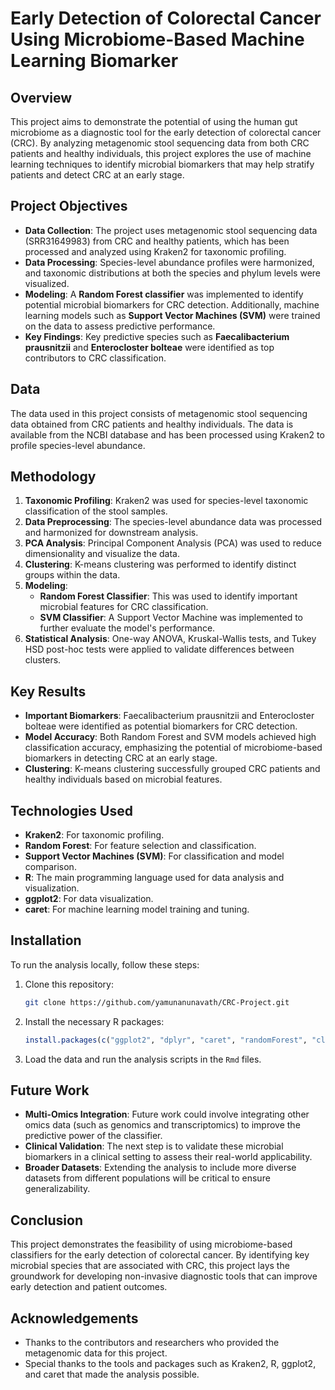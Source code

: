 # Early Detection of Colorectal Cancer Using Microbiome-Based Machine Learning Biomarker

## Overview

This project aims to demonstrate the potential of using the human gut microbiome as a diagnostic tool for the early detection of colorectal cancer (CRC). By analyzing metagenomic stool sequencing data from both CRC patients and healthy individuals, this project explores the use of machine learning techniques to identify microbial biomarkers that may help stratify patients and detect CRC at an early stage.

## Project Objectives

- **Data Collection**: The project uses metagenomic stool sequencing data (SRR31649983) from CRC and healthy patients, which has been processed and analyzed using Kraken2 for taxonomic profiling.
- **Data Processing**: Species-level abundance profiles were harmonized, and taxonomic distributions at both the species and phylum levels were visualized.
- **Modeling**: A **Random Forest classifier** was implemented to identify potential microbial biomarkers for CRC detection. Additionally, machine learning models such as **Support Vector Machines (SVM)** were trained on the data to assess predictive performance.
- **Key Findings**: Key predictive species such as **Faecalibacterium prausnitzii** and **Enterocloster bolteae** were identified as top contributors to CRC classification.

## Data

The data used in this project consists of metagenomic stool sequencing data obtained from CRC patients and healthy individuals. The data is available from the NCBI database and has been processed using Kraken2 to profile species-level abundance.

## Methodology

1. **Taxonomic Profiling**: Kraken2 was used for species-level taxonomic classification of the stool samples.
2. **Data Preprocessing**: The species-level abundance data was processed and harmonized for downstream analysis.
3. **PCA Analysis**: Principal Component Analysis (PCA) was used to reduce dimensionality and visualize the data.
4. **Clustering**: K-means clustering was performed to identify distinct groups within the data.
5. **Modeling**:
   - **Random Forest Classifier**: This was used to identify important microbial features for CRC classification.
   - **SVM Classifier**: A Support Vector Machine was implemented to further evaluate the model's performance.
6. **Statistical Analysis**: One-way ANOVA, Kruskal-Wallis tests, and Tukey HSD post-hoc tests were applied to validate differences between clusters.

## Key Results

- **Important Biomarkers**: Faecalibacterium prausnitzii and Enterocloster bolteae were identified as potential biomarkers for CRC detection.
- **Model Accuracy**: Both Random Forest and SVM models achieved high classification accuracy, emphasizing the potential of microbiome-based biomarkers in detecting CRC at an early stage.
- **Clustering**: K-means clustering successfully grouped CRC patients and healthy individuals based on microbial features.

## Technologies Used

- **Kraken2**: For taxonomic profiling.
- **Random Forest**: For feature selection and classification.
- **Support Vector Machines (SVM)**: For classification and model comparison.
- **R**: The main programming language used for data analysis and visualization.
- **ggplot2**: For data visualization.
- **caret**: For machine learning model training and tuning.

## Installation

To run the analysis locally, follow these steps:

1. Clone this repository:
   ```bash
   git clone https://github.com/yamunanunavath/CRC-Project.git
   ```

2. Install the necessary R packages:
   ```R
   install.packages(c("ggplot2", "dplyr", "caret", "randomForest", "cluster", "factoextra"))
   ```

3. Load the data and run the analysis scripts in the `Rmd` files.

## Future Work

- **Multi-Omics Integration**: Future work could involve integrating other omics data (such as genomics and transcriptomics) to improve the predictive power of the classifier.
- **Clinical Validation**: The next step is to validate these microbial biomarkers in a clinical setting to assess their real-world applicability.
- **Broader Datasets**: Extending the analysis to include more diverse datasets from different populations will be critical to ensure generalizability.

## Conclusion

This project demonstrates the feasibility of using microbiome-based classifiers for the early detection of colorectal cancer. By identifying key microbial species that are associated with CRC, this project lays the groundwork for developing non-invasive diagnostic tools that can improve early detection and patient outcomes.


## Acknowledgements

- Thanks to the contributors and researchers who provided the metagenomic data for this project.
- Special thanks to the tools and packages such as Kraken2, R, ggplot2, and caret that made the analysis possible.

